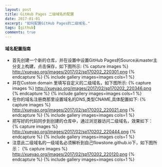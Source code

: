 ```yaml
---
layout: post
title: GitHub Pages 二级域名的配置
date: 2017-01-01
excerpt: "如何配置GitHub Pages的二级域名."
tags: [github]
comments: true
---
```



#### 域名配置指南    

* 首先创建一个新的仓库，并在设置中设置GitHub Pages的Source从master主分支上构建，点击保存，如下图所示:
    {% capture images %}
        http://xueyao.org/images/2017/02/sp170202_220301.png
    {% endcapture %}
    {% include gallery images=images  cols=1 %}
* 并在Custom domain 里填写自定义的二级域名，如下图所示:
    {% capture images %}
	    http://xueyao.org/images/2017/02/sp170202_220346.png
    {% endcapture %}
    {% include gallery images=images  cols=1 %}
* 在你的域名注册商那里设置域名的DNS,类型CNAME,具体配置如下:
     {% capture images %}
	    http://xueyao.org/images/2017/02/sp170202_220021.png
    {% endcapture %}
    {% include gallery images=images  cols=1 %}
* 把写好的代码同步到创建的仓库中，通过浏览器访问二级域名，效果如下：
     {% capture images %}
	    http://xueyao.org/images/2017/02/sp170202_220444.png
    {% endcapture %}
    {% include gallery images=images  cols=1 %}
* 注意此二级域名的一级域名必须解析到自己flowstone.github.io下，如下图所示：
     {% capture images %}
	    http://xueyao.org/images/2017/02/sp170202_220120.png
    {% endcapture %}
    {% include gallery images=images  cols=1 %}



             
